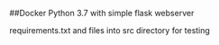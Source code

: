 
##Docker Python 3.7 with simple flask webserver

requirements.txt and files
into src directory for testing
